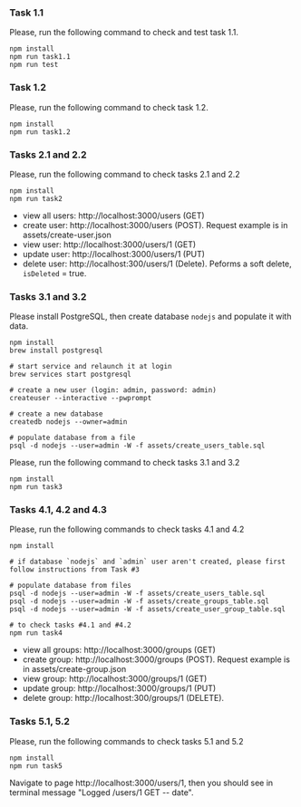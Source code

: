 ### Task 1.1

Please, run the following command to check and test task 1.1.
```
npm install
npm run task1.1
npm run test
```

### Task 1.2

Please, run the following command to check task 1.2.
```
npm install
npm run task1.2
```

### Tasks 2.1 and 2.2

Please, run the following command to check tasks 2.1 and 2.2
```
npm install
npm run task2
```
- view all users: http://localhost:3000/users (GET) 
- create user: http://localhost:3000/users (POST). Request example is in assets/create-user.json
- view user: http://localhost:3000/users/1 (GET)
- update user: http://localhost:3000/users/1 (PUT)
- delete user: http://localhost:300/users/1 (Delete). Peforms a soft delete, `isDeleted` = true.

### Tasks 3.1 and 3.2

Please install PostgreSQL, then create database `nodejs` and populate it with data.

```
npm install
brew install postgresql

# start service and relaunch it at login
brew services start postgresql

# create a new user (login: admin, password: admin)
createuser --interactive --pwprompt

# create a new database
createdb nodejs --owner=admin

# populate database from a file
psql -d nodejs --user=admin -W -f assets/create_users_table.sql
```

Please, run the following command to check tasks 3.1 and 3.2
```
npm install
npm run task3
```

### Tasks 4.1, 4.2 and 4.3

Please, run the following commands to check tasks 4.1 and 4.2

```
npm install

# if database `nodejs` and `admin` user aren't created, please first follow instructions from Task #3

# populate database from files
psql -d nodejs --user=admin -W -f assets/create_users_table.sql
psql -d nodejs --user=admin -W -f assets/create_groups_table.sql
psql -d nodejs --user=admin -W -f assets/create_user_group_table.sql

# to check tasks #4.1 and #4.2
npm run task4
```
- view all groups: http://localhost:3000/groups (GET) 
- create group: http://localhost:3000/groups (POST). Request example is in assets/create-group.json
- view group: http://localhost:3000/groups/1 (GET)
- update group: http://localhost:3000/groups/1 (PUT)
- delete group: http://localhost:300/groups/1 (DELETE).

### Tasks 5.1, 5.2

Please, run the following commands to check tasks 5.1 and 5.2

```
npm install
npm run task5
```
Navigate to page http://localhost:3000/users/1, then you should see in terminal message "Logged /users/1 GET -- date".
